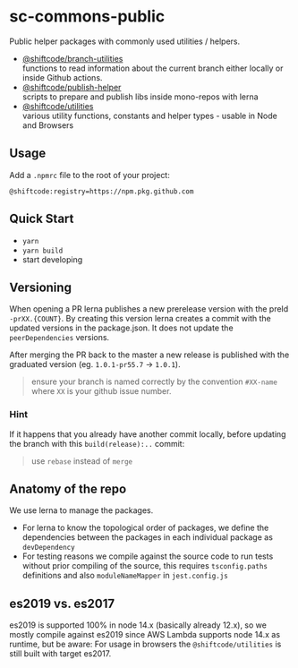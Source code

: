 # sc-commons-public

Public helper packages with commonly used utilities / helpers.

* [@shiftcode/branch-utilities](packages/branch-utilities) \
   functions to read information about the current branch either locally or inside Github actions.
* [@shiftcode/publish-helper](packages/publish-helper)\
   scripts to prepare and publish libs inside mono-repos with lerna
* [@shiftcode/utilities](packages/utilities)\
   various utility functions, constants and helper types - usable in Node and Browsers

## Usage
Add a `.npmrc` file to the root of your project:
```
@shiftcode:registry=https://npm.pkg.github.com
```

## Quick Start
* `yarn`
* `yarn build`
* start developing


## Versioning
When opening a PR lerna publishes a new prerelease version with the preId `-prXX.{COUNT}`.
By creating this version lerna creates a commit with the updated versions in the package.json. It does not update the `peerDependencies` versions.

After merging the PR back to the master a new release is published with the graduated version (eg. `1.0.1-pr55.7` -> `1.0.1`).

> ensure your branch is named correctly by the convention `#XX-name` where `XX` is your github issue number.

### Hint
If it happens that you already have another commit locally, before updating the branch with this `build(release):..` commit:
> use `rebase` instead of `merge`


## Anatomy of the repo

We use lerna to manage the packages.
- For lerna to know the topological order of packages, we define the dependencies between the packages in each individual package as `devDependency`
- For testing reasons we compile against the source code to run tests without prior compiling of the source, this requires `tsconfig.paths` definitions and also `moduleNameMapper` in `jest.config.js`


## es2019 vs. es2017
es2019 is supported 100% in node 14.x (basically already 12.x), so we mostly compile against es2019 since AWS Lambda supports node 14.x as runtime,
but be aware: For usage in browsers the `@shiftcode/utilities` is still built with target es2017.

